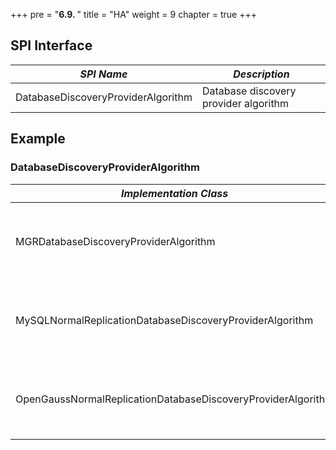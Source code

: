 +++
pre = "<b>6.9. </b>"
title = "HA"
weight = 9
chapter = true
+++

## SPI Interface

| *SPI Name*                                                    | *Description*                        |
| ------------------------------------------------------------ | -------------------------------- |
| DatabaseDiscoveryProviderAlgorithm                           | Database discovery provider algorithm                     |

## Example

### DatabaseDiscoveryProviderAlgorithm

| *Implementation Class*                                                   | *Description*                         |
| ------------------------------------------------------------ | --------------------------------- |
| MGRDatabaseDiscoveryProviderAlgorithm                        | MySQL MGR-based database discovery provider algorithm       |
| MySQLNormalReplicationDatabaseDiscoveryProviderAlgorithm     | Database discovery provider algorithm of MySQL’s replication     |
| OpenGaussNormalReplicationDatabaseDiscoveryProviderAlgorithm | Database discovery provider algorithm of openGauss’s replication |

